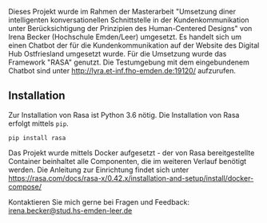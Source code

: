 Dieses Projekt wurde im Rahmen der Masterarbeit "Umsetzung diner intelligenten konversationellen Schnittstelle in der Kundenkommunikation unter Berücksichtigung der Prinzipien des Human-Centered Designs" von Irena Becker (Hochschule Emden/Leer) umgesetzt.
Es handelt sich um einen Chatbot der für die Kundenkommunikation auf der Website des Digital Hub Ostfriesland umgesetzt wurde. Für die Umsetzung wurde das Framework "RASA" genutzt. Die Testumgebung mit dem eingebundenem Chatbot sind unter http://lyra.et-inf.fho-emden.de:19120/ aufzurufen.

## Installation

Zur Installation von Rasa ist Python 3.6 nötig. Die Installation von Rasa erfolgt mittels `pip`.
```
pip install rasa
```
Das Projekt wurde mittels Docker aufgesetzt - der von Rasa bereitgestellte Container beinhaltet alle Componenten, die im weiteren Verlauf benötigt werden. Die Anleitung zur Einrichtung findet sich unter https://rasa.com/docs/rasa-x/0.42.x/installation-and-setup/install/docker-compose/


Kontaktieren Sie mich gerne bei Fragen und Feedback: irena.becker@stud.hs-emden-leer.de
